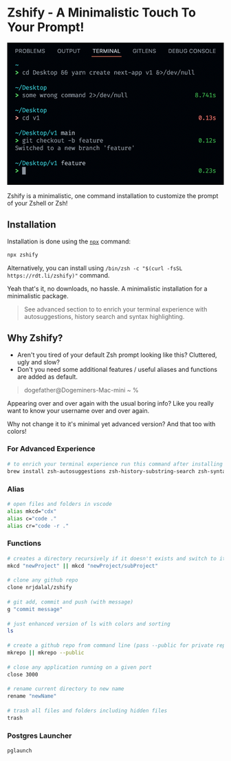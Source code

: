 # Zshify - A Minimalistic Touch To Your Prompt!

<!--  -->

<img src="https://raw.githubusercontent.com/nrjdalal/zshify/master/zshify.png">

Zshify is a minimalistic, one command installation to customize the prompt of your Zshell or Zsh!

## Installation

Installation is done using the [`npx`](https://docs.npmjs.com/getting-started/installing-npm-packages-locally) command:

```zsh
npx zshify
```

Alternatively, you can install using `/bin/zsh -c "$(curl -fsSL https://rdt.li/zshify)"` command.

Yeah that's it, no downloads, no hassle. A minimalistic installation for a minimalistic package.

> See advanced section to to enrich your terminal experience with autosuggestions, history search and syntax highlighting.

## Why Zshify?

- Aren't you tired of your default Zsh prompt looking like this? Cluttered, ugly and slow?
- Don't you need some additional features / useful aliases and functions are added as default.

> dogefather@Dogeminers-Mac-mini ~ %

Appearing over and over again with the usual boring info? Like you really want to know your username over and over again.

Why not change it to it's minimal yet advanced version? And that too with colors!

### For Advanced Experience

```sh
# to enrich your terminal experience run this command after installing brew
brew install zsh-autosuggestions zsh-history-substring-search zsh-syntax-highlighting fzf zoxide
```

### Alias

```sh
# open files and folders in vscode
alias mkcd="cdx"
alias c="code ."
alias cr="code -r ."
```

### Functions

```sh
# creates a directory recursively if it doesn't exists and switch to it
mkcd "newProject" || mkcd "newProject/subProject"

# clone any github repo
clone nrjdalal/zshify

# git add, commit and push (with message)
g "commit message"

# just enhanced version of ls with colors and sorting
ls

# create a github repo from command line (pass --public for private repo)
mkrepo || mkrepo --public

# close any application running on a given port
close 3000

# rename current directory to new name
rename "newName"

# trash all files and folders including hidden files
trash
```

### Postgres Launcher

```sh
pglaunch
```
